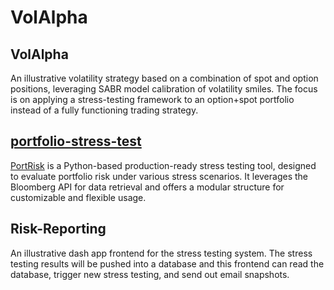# VolAlpha

## VolAlpha
An illustrative volatility strategy based on a combination of spot and option positions, leveraging SABR model calibration of volatility smiles. The focus is on applying a stress-testing framework to an option+spot portfolio instead of a fully functioning trading strategy.

## [portfolio-stress-test](https://github.com/BilalBAI/portfolio-stress-test)
[PortRisk](https://github.com/BilalBAI/portfolio-stress-test) is a Python-based production-ready stress testing tool, designed to evaluate portfolio risk under various stress scenarios. It leverages the Bloomberg API for data retrieval and offers a modular structure for customizable and flexible usage.

## Risk-Reporting
An illustrative dash app frontend for the stress testing system. 
The stress testing results will be pushed into a database and this frontend can read the database, trigger new stress testing, and send out email snapshots.